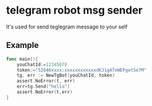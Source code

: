 # telegram robot msg sender

It's used for send teglegram message to your self 


## Example 
``` go
func main(){
    youChatId:=12345678
    token:="52646xxxx:xxxxxxxxxxxxdKJ1gATeWEPgotSe7M"
    tg, err := NewTgBot(youChatId, token)
	assert.NoError(t, err)
	err=tg.Send("hello")
	assert.NoError(t,err)
}
```